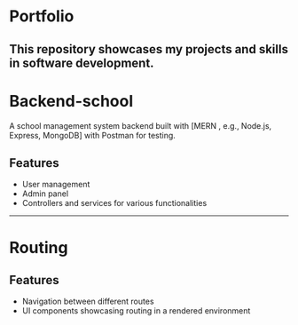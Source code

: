 # Portfolio
This repository showcases my projects and skills in software development.
---
# Backend-school
A school management system backend built with [MERN , e.g., Node.js, Express, MongoDB] with Postman for testing.

## Features
   - User management
   - Admin panel
   - Controllers and services for various functionalities

---
# Routing 

## Features
   - Navigation between different routes
   - UI components showcasing routing in a rendered environment